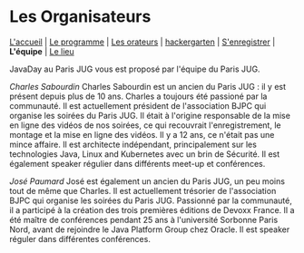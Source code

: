 # Les Organisateurs

[L'accueil](index.html) | [Le programme](schedule.html) | [Les orateurs](speakers.html) | [hackergarten](hackergarten.html) | [S'enregistrer](register.html) | **L'équipe** | [Le lieu](lieu.md)

JavaDay au Paris JUG vous est proposé par l'équipe du Paris JUG.

*Charles Sabourdin* Charles Sabourdin est un ancien du Paris JUG : il y est présent depuis plus de 10 ans. Charles a toujours été passioné par la communauté. Il est actuellement président de l'association BJPC qui organise les soirées du Paris JUG. Il était à l'origine responsable de la mise en ligne des vidéos de nos soirées, ce qui recouvrait l'enregistrement, le montage et la mise en ligne des vidéos. Il y a 12 ans, ce n'était pas une mince affaire. Il est architecte indépendant, principalement sur les technologies Java, Linux and Kubernetes avec un brin de Sécurité. Il est également speaker régulier dans différents meet-up et conférences.

*José Paumard* José est également un ancien du Paris JUG, un peu moins tout de même que Charles. Il est actuellement trésorier de l'association BJPC qui organise les soirées du Paris JUG. Passionné par la communauté, il a participé à la création des trois premières éditions de Devoxx France. Il a été maître de conférences pendant 25 ans à l'université Sorbonne Paris Nord, avant de rejoindre le Java Platform Group chez Oracle. Il est speaker réguler dans différentes conférences.
